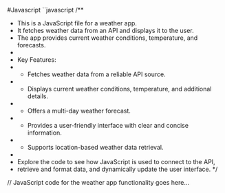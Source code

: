 #Javascript
``javascript
/**
 * This is a JavaScript file for a weather app.
 * It fetches weather data from an API and displays it to the user.
 * The app provides current weather conditions, temperature, and forecasts.
 *
 * Key Features:
 * - Fetches weather data from a reliable API source.
 * - Displays current weather conditions, temperature, and additional details.
 * - Offers a multi-day weather forecast.
 * - Provides a user-friendly interface with clear and concise information.
 * - Supports location-based weather data retrieval.
 *
 * Explore the code to see how JavaScript is used to connect to the API,
 * retrieve and format data, and dynamically update the user interface.
 */
 
// JavaScript code for the weather app functionality goes here...
```